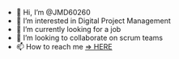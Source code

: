 - 👋 Hi, I’m @JMD60260
- 👀 I’m interested in Digital Project Management
- 🌱 I’m currently looking for a job
- 💞️ I’m looking to collaborate on scrum teams
- 📫 How to reach me [=> HERE](https://calendly.com/jean-marc-dardy/contact)

